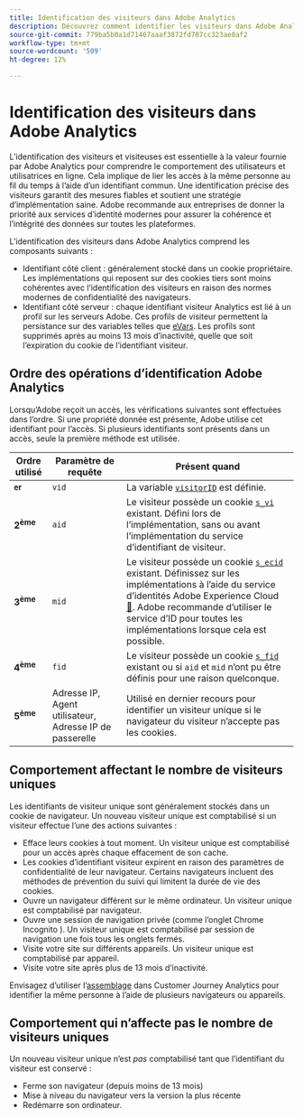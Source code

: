 ```yaml
---
title: Identification des visiteurs dans Adobe Analytics
description: Découvrez comment identifier les visiteurs dans Adobe Analytics à l’aide des bonnes pratiques les plus récentes.
source-git-commit: 779ba5b0a1d71467aaaf3872fd707cc323ae8af2
workflow-type: tm+mt
source-wordcount: '509'
ht-degree: 12%

---
```


# Identification des visiteurs dans Adobe Analytics

L’identification des visiteurs et visiteuses est essentielle à la valeur fournie par Adobe Analytics pour comprendre le comportement des utilisateurs et utilisatrices en ligne. Cela implique de lier les accès à la même personne au fil du temps à l’aide d’un identifiant commun. Une identification précise des visiteurs garantit des mesures fiables et soutient une stratégie d’implémentation saine. Adobe recommande aux entreprises de donner la priorité aux services d’identité modernes pour assurer la cohérence et l’intégrité des données sur toutes les plateformes.

L’identification des visiteurs dans Adobe Analytics comprend les composants suivants :

* Identifiant côté client : généralement stocké dans un cookie propriétaire. Les implémentations qui reposent sur des cookies tiers sont moins cohérentes avec l’identification des visiteurs en raison des normes modernes de confidentialité des navigateurs.
* Identifiant côté serveur : chaque identifiant visiteur Analytics est lié à un profil sur les serveurs Adobe. Ces profils de visiteur permettent la persistance sur des variables telles que [eVars](/help/components/dimensions/evar.md). Les profils sont supprimés après au moins 13 mois d’inactivité, quelle que soit l’expiration du cookie de l’identifiant visiteur.

## Ordre des opérations d’identification Adobe Analytics

Lorsqu’Adobe reçoit un accès, les vérifications suivantes sont effectuées dans l’ordre. Si une propriété donnée est présente, Adobe utilise cet identifiant pour l’accès. Si plusieurs identifiants sont présents dans un accès, seule la première méthode est utilisée.

| Ordre utilisé | Paramètre de requête | Présent quand |
|---|---|---|
| **<sup>er</sup>** | `vid` | La variable [`visitorID`](/help/implement/vars/config-vars/visitorid.md) est définie. |
| **2<sup>ème</sup>** | `aid` | Le visiteur possède un cookie [`s_vi`](https://experienceleague.adobe.com/en/docs/core-services/interface/data-collection/cookies/analytics) existant. Défini lors de l’implémentation, sans ou avant l’implémentation du service d’identifiant de visiteur. |
| **3<sup>ème</sup>** | `mid` | Le visiteur possède un cookie [`s_ecid`](https://experienceleague.adobe.com/en/docs/core-services/interface/data-collection/cookies/analytics) existant. Définissez sur les implémentations à l’aide du service d’identités Adobe Experience Cloud [&#128279;](https://experienceleague.adobe.com/docs/id-service/using/home.html?lang=fr). Adobe recommande d’utiliser le service d’ID pour toutes les implémentations lorsque cela est possible. |
| **4<sup>ème</sup>** | `fid` | Le visiteur possède un cookie [`s_fid`](https://experienceleague.adobe.com/en/docs/core-services/interface/data-collection/cookies/analytics) existant ou si `aid` et `mid` n’ont pu être définis pour une raison quelconque. |
| **5<sup>ème</sup>** | Adresse IP, Agent utilisateur, Adresse IP de passerelle | Utilisé en dernier recours pour identifier un visiteur unique si le navigateur du visiteur n’accepte pas les cookies. |

## Comportement affectant le nombre de visiteurs uniques

Les identifiants de visiteur unique sont généralement stockés dans un cookie de navigateur. Un nouveau visiteur unique est comptabilisé si un visiteur effectue l’une des actions suivantes :

* Efface leurs cookies à tout moment. Un visiteur unique est comptabilisé pour un accès après chaque effacement de son cache.
* Les cookies d’identifiant visiteur expirent en raison des paramètres de confidentialité de leur navigateur. Certains navigateurs incluent des méthodes de prévention du suivi qui limitent la durée de vie des cookies.
* Ouvre un navigateur différent sur le même ordinateur. Un visiteur unique est comptabilisé par navigateur.
* Ouvre une session de navigation privée (comme l’onglet Chrome Incognito ). Un visiteur unique est comptabilisé par session de navigation une fois tous les onglets fermés.
* Visite votre site sur différents appareils. Un visiteur unique est comptabilisé par appareil.
* Visite votre site après plus de 13 mois d’inactivité.

Envisagez d’utiliser l’[assemblage](https://experienceleague.adobe.com/fr/docs/analytics-platform/using/stitching/overview) dans Customer Journey Analytics pour identifier la même personne à l’aide de plusieurs navigateurs ou appareils.

## Comportement qui n’affecte pas le nombre de visiteurs uniques

Un nouveau visiteur unique n’est *pas* comptabilisé tant que l’identifiant du visiteur est conservé :

* Ferme son navigateur (depuis moins de 13 mois)
* Mise à niveau du navigateur vers la version la plus récente
* Redémarre son ordinateur.
